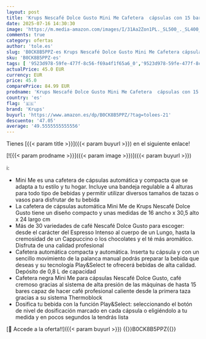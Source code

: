 ```yaml
---
layout: post
title: 'Krups Nescafé Dolce Gusto Mini Me Cafetera  cápsulas con 15 bares de presión  capacidad 0.8 L  bebidas frías o calientes  Play&Select  Thermoblock  35 tipos café  Negra  KP1238'
date: 2025-07-16 14:30:30
image: 'https://m.media-amazon.com/images/I/31Aa2Zon1PL._SL500_._SL400_.jpg'
comments: true
category: ofertas
author: 'tole.es'
slug: 'B0CK8B5PPZ-es Krups Nescafé Dolce Gusto Mini Me Cafetera cápsulas con 15...'
sku: 'B0CK8B5PPZ-es'
tags: [ '9523d978-59fe-477f-8c56-f69a4f1f65a6_0','9523d978-59fe-477f-8c56-f69a4f1f65a6_701','9523d978-59fe-477f-8c56-f69a4f1f65a6_9101','Arborist Merchandising Root','Cafeteras individuales','Hogar y cocina','Máquinas cafeteras','New Arrivals Social: Home and Kitchen','Self Service','Special Features Stores','Utensilios para café y té','cafetera','dolce','gusto','krups','top brands_home_and_kitchen','🇪🇸', ]
actualPrice: 45.0 EUR
currency: EUR
price: 45.0
comparePrice: 84.99 EUR
prodname: 'Krups Nescafé Dolce Gusto Mini Me Cafetera  cápsulas con 15 bares de presión  capacidad 0.8 L  bebidas frías o calientes  Play&Select  Thermoblock  35 tipos café  Negra  KP1238'
country: 'es'
flag: '🇪🇸'
brand: 'Krups'
buyurl: 'https://www.amazon.es/dp/B0CK8B5PPZ/?tag=tolees-21'
descuento: '47.05'
average: '49.5555555555556'
---
```


Tienes [{{< param title >}}]({{< param buyurl >}}) en el siguiente enlace!

[![{{< param prodname >}}]({{< param image >}})]({{< param buyurl >}})

ℹ️:

- Mini Me es una cafetera de cápsulas automática y compacta que se adapta a tu estilo y tu hogar. Incluye una bandeja regulable a 4 alturas para todo tipo de bebidas y permitir utilizar diversos tamaños de tazas o vasos para disfrutar de tu bebida
- La cafetera de cápsulas automática Mini Me de Krups Nescafé Dolce Gusto tiene un diseño compacto y unas medidas de 16 ancho x 30,5 alto x 24 largo cm
- Más de 30 variedades de café Nescafé Dolce Gusto para escoger: desde el carácter del Espresso Intenso al cuerpo de un Lungo, hasta la cremosidad de un Cappuccino o los chocolates y el té más aromático. Disfruta de una calidad profesional
- Cafetera automática compacta y automática. Inserta tu cápsula y con un sencillo movimiento de la palanca manual podrás preparar la bebida que deseas y su tecnología Play&Select te ofrecerá bebidas de alta calidad. Depósito de 0,8 L de capacidad
- Cafetera negra Mini Me para cápsulas Nescafé Dolce Gusto, café cremoso gracias al sistema de alta presión de las máquinas de hasta 15 bares capaz de hacer café profesional caliente desde la primera taza gracias a su sistema Thermoblock
- Dosifica tu bebida con la función Play&Select: seleccionando el botón de nivel de dosificación marcado en cada cápsula o eligiéndolo a tu medida y en pocos segundos la tendrás lista

[🛒 Accede a la oferta!!]({{< param buyurl >}})
{{<world>}}B0CK8B5PPZ{{</world>}}
